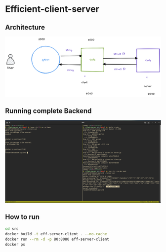 # Efficient-client-server

## Architecture
![Architecture](./architecture.png)

## Running complete Backend
![coverimage](./CoverImg.png)

## How to run

```bash
cd src
docker build -t eff-server-client . --no-cache
docker run --rm -d -p 80:8080 eff-server-client
docker ps
```
